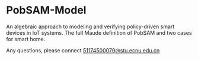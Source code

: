 # PobSAM-Model
An algebraic approach to modeling and verifying policy-driven smart devices in IoT systems. 
The full Maude definition of PobSAM and two cases for smart home.

Any questions, please connect 51174500079@stu.ecnu.edu.cn
